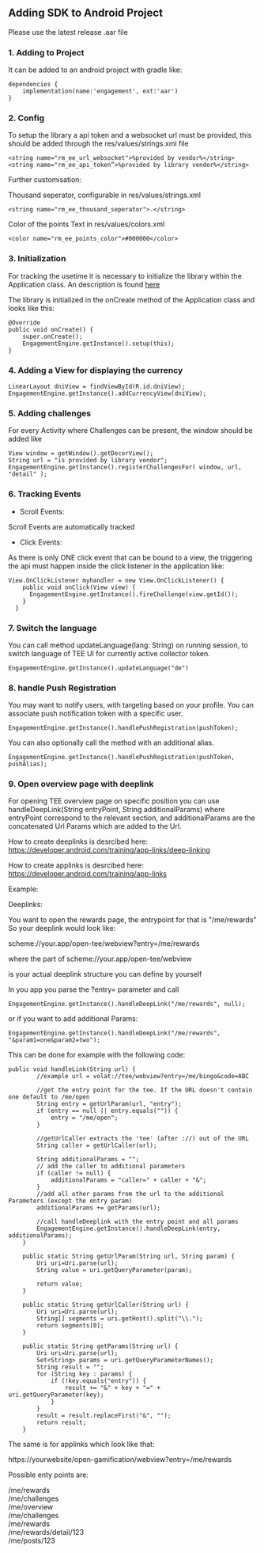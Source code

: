 ## Adding SDK to Android Project

Please use the latest release .aar file

### 1. Adding to Project
It can be added to an android project with gradle like:

```
dependencies {
    implementation(name:'engagement', ext:'aar')
}
```


### 2. Config
To setup the library a api token and a websocket url must be provided,
this should be added through the res/values/strings.xml file

```
<string name="rm_ee_url_websocket">%provided by vendor%</string>
<string name="rm_ee_api_token”>%provided by library vendor%</string>
```

Further customisation:

Thousand seperator, configurable in res/values/strings.xml
```
<string name="rm_ee_thousand_seperator">.</string>
```

Color of the points Text in res/values/colors.xml
```
<color name="rm_ee_points_color">#000000</color>
```


### 3. Initialization 
For tracking the usetime it is necessary to initialize the library within the Application class.
An description is found [here](https://github.com/codepath/android_guides/wiki/Understanding-the-Android-Application-Class)


The library is initialized in the onCreate method of the Application class and looks like this:

```
@Override
public void onCreate() {
    super.onCreate();
    EngagementEngine.getInstance().setup(this);
}
```

### 4. Adding a View for displaying the currency
```
LinearLayout dniView = findViewById(R.id.dniView);
EngagementEngine.getInstance().addCurrencyView(dniView);
```

### 5. Adding challenges 
For every Activity where Challenges can be present, the window should be added like

```
View window = getWindow().getDecorView();
String url = "is provided by library vendor";
EngagementEngine.getInstance().registerChallengesFor( window, url, "detail" );
```

### 6. Tracking Events

- Scroll Events:

Scroll Events are automatically tracked

- Click Events:

As there is only ONE click event that can be bound to a view, the 
triggering the api must happen inside the click listener in the application like:

```
View.OnClickListener myhandler = new View.OnClickListener() {
    public void onClick(View view) {
      EngagementEngine.getInstance().fireChallenge(view.getId());
    }
  }

```

### 7. Switch the language
You can call method updateLanguage(lang: String) on running session, to switch language of TEE UI for currently active collector token.
```
EngagementEngine.getInstance().updateLanguage("de")
```

### 8. handle Push Registration
You may want to notify users, with targeting based on your profile. You can associate push notification token with a specific user.

```
EngagementEngine.getInstance().handlePushRegistration(pushToken);
````

You can also optionally call the method with an additional alias.


```
EngagementEngine.getInstance().handlePushRegistration(pushToken, pushAlias);
````

### 9. Open overview page with deeplink

For opening TEE overview page on specific position you can use handleDeepLink(String entryPoint, String additionalParams) where entryPoint correspond to the relevant section, and 
additionalParams are the concatenated Url Params which are added to the Url.

How to create deeplinks is desrcibed here:
https://developer.android.com/training/app-links/deep-linking

How to create applinks is desrcibed here:
https://developer.android.com/training/app-links

Example:

Deeplinks:

You want to open the rewards page, the entrypoint for that is "/me/rewards"
So your deeplink would look like:

scheme://your.app/open-tee/webview?entry=/me/rewards

where the part of 
scheme://your.app/open-tee/webview

is your actual deeplink structure you can define by yourself

In you app you parse the ?entry= parameter and call

```
EngagementEngine.getInstance().handleDeepLink("/me/rewards", null);
```

or if you want to add additional Params:

```
EngagementEngine.getInstance().handleDeepLink("/me/rewards", "&param1=one&param2=two");
```

This can be done for example with the following code:
```
public void handleLink(String url) {
        //example url = volat://tee/webview?entry=/me/bingo&code=ABC

        //get the entry point for the tee. If the URL doesn't contain one default to /me/open
        String entry = getUrlParam(url, "entry");
        if (entry == null || entry.equals("")) {
            entry = "/me/open";
        }

        //getUrlCaller extracts the 'tee' (after ://) out of the URL
        String caller = getUrlCaller(url);

        String additionalParams = "";
        // add the caller to additional parameters
        if (caller != null) {
            additionalParams = "caller=" + caller + "&";
        }
        //add all other params from the url to the additional Parameters (except the entry param)
        additionalParams += getParams(url);

        //call handleDeeplink with the entry point and all params
        EngagementEngine.getInstance().handleDeepLink(entry, additionalParams);
    }
    
    public static String getUrlParam(String url, String param) {
        Uri uri=Uri.parse(url);
        String value = uri.getQueryParameter(param);

        return value;
    }

    public static String getUrlCaller(String url) {
        Uri uri=Uri.parse(url);
        String[] segments = uri.getHost().split("\\.");
        return segments[0];
    }

    public static String getParams(String url) {
        Uri uri=Uri.parse(url);
        Set<String> params = uri.getQueryParameterNames();
        String result = "";
        for (String key : params) {
            if (!key.equals("entry")) {
                result += "&" + key + "=" + uri.getQueryParameter(key);
            }
        }
        result = result.replaceFirst("&", "");
        return result;
    }
```


The same is for applinks which look like that:

https://yourwebsite/open-gamification/webview?entry=/me/rewards


Possible enty points are:

/me/rewards  
/me/challenges  
/me/overview  
/me/challenges  
/me/rewards  
/me/rewards/detail/123  
/me/posts/123
